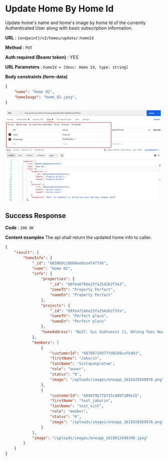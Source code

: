 # Update Home By Home Id

Update home's name and home's image by home Id of the currently Authenticated User along with basic
subscription information.

**URL** : `{endpoint}/v2/homes/update/:homeId`

**Method** : `PUT`

**Auth required (Bearer token)** : YES

**URL Parameters** : `homeId = [desc: Home Id, type: string]`

**Body constraints (form-data)**

```json
{
    "name": "Home 02",
    "homeImage": "home_02.jpeg",
}
```

![alt text for screen readers](/assets/images/update-home.png "Sample body data")

## Success Response

**Code** : `200 OK`

**Content examples**
The api shall return the updated home info to caller.


```json
{
    "result": {
        "homeInfo": {
            "_id": "605069c10668ee0ce4f4ffd4",
            "name": "Home 02",
            "info": {
                "properties": {
                    "_id": "607ea6766e25fa2542b2f3e2",
                    "nameTh": "Property Perfact",
                    "nameEn": "Property Perfact"
                },
                "projects": {
                    "_id": "607ea72a6e25fa2542b2f3fe",
                    "nameTh": "Perfect place",
                    "nameEn": "Perfect place"
                },
                "homeAddress": "No27. Soi Sukhumvit 11, Khlong Toei Nuea, Watthana, Bangkok 10110"
            },
            "members": [
                {
                    "customerId": "607d0719977fd0189caf6d03",
                    "firstName": "Jakarin",
                    "lastName": "Sintupanpratum",
                    "role": "owner",
                    "status": "0",
                    "image": "/uploads/images/oneapp_1615428568976.png"
                },
                {
                    "customerId": "604979b77b715c0897189e15",
                    "firstName": "test_jakarin",
                    "lastName": "test_sint",
                    "role": "member",
                    "status": "0",
                    "image": "/uploads/images/oneapp_1615428568976.png"
                }
            ],
            "image": "/uploads/images/oneapp_1619012498340.jpeg"
        }
    }
}
```